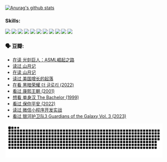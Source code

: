 
[![Anurag's github stats](https://github-readme-stats.vercel.app/api?username=w940853815)](https://github.com/anuraghazra/github-readme-stats)

### Skills:

<code><img height="32" src="https://cdn.jsdelivr.net/npm/simple-icons@v5/icons/python.svg"></code>
<code><img height="32" src="https://cdn.jsdelivr.net/npm/simple-icons@v5/icons/javascript.svg"></code>
<code><img height="32" src="https://cdn.jsdelivr.net/npm/simple-icons@v5/icons/django.svg"></code>
<code><img height="32" src="https://cdn.jsdelivr.net/npm/simple-icons@v5/icons/flask.svg"></code>
<code><img height="32" src="https://cdn.jsdelivr.net/npm/simple-icons@v5/icons/vuetify.svg"></code>
<code><img height="32" src="https://cdn.jsdelivr.net/npm/simple-icons@v5/icons/git.svg"></code>
<code><img height="32" src="https://cdn.jsdelivr.net/npm/simple-icons@v5/icons/docker.svg"></code>
<code><img height="32" src="https://cdn.jsdelivr.net/npm/simple-icons@v5/icons/postgresql.svg"></code>
<code><img height="32" src="https://cdn.jsdelivr.net/npm/simple-icons@v5/icons/elasticsearch.svg"></code>
<code><img height="32" src="https://cdn.jsdelivr.net/npm/simple-icons@v5/icons/macos.svg"></code>
<code><img height="32" src="https://cdn.jsdelivr.net/npm/simple-icons@v5/icons/linux.svg"></code>

### 🗣 豆瓣:

<!-- DOUBAN-ACTIVITIES:START -->
- [在读 光刻巨人：ASML崛起之路](https://www.douban.com/people/136069238/status/4266569048/?_i=86413727)
- [读过 山月记](https://www.douban.com/people/136069238/status/4266567455/?_i=86413727)
- [在读 山月记](https://www.douban.com/people/136069238/status/4256796460/?_i=86413727)
- [读过 美国增长的起落](https://www.douban.com/people/136069238/status/4256795052/?_i=86413727)
- [在看 黑暗荣耀 더 글로리‎ (2022)](https://www.douban.com/people/136069238/status/4256207386/?_i=86413727)
- [看过 康熙王朝‎ (2001)](https://www.douban.com/people/136069238/status/4254396418/?_i=86413727)
- [想看 单身汉 The Bachelor‎ (1999)](https://www.douban.com/people/136069238/status/4250318861/?_i=86413727)
- [看过 保你平安‎ (2022)](https://www.douban.com/people/136069238/status/4239139510/?_i=86413727)
- [读过 微信小程序开发实战](https://www.douban.com/people/136069238/status/4237321528/?_i=86413727)
- [看过 银河护卫队3 Guardians of the Galaxy Vol. 3‎ (2023)](https://www.douban.com/people/136069238/status/4236631849/?_i=86413727)
<!-- DOUBAN-ACTIVITIES:END -->


![Snake animation](https://raw.githubusercontent.com/w940853815/w940853815/output/github-contribution-grid-snake.svg)

<!--
**w940853815/w940853815** is a ✨ _special_ ✨ repository because its `README.md` (this file) appears on your GitHub profile.

Here are some ideas to get you started:

- 🔭 I’m currently working on ...
- 🌱 I’m currently learning ...
- 👯 I’m looking to collaborate on ...
- 🤔 I’m looking for help with ...
- 💬 Ask me about ...
- 📫 How to reach me: ...
- 😄 Pronouns: ...
- ⚡ Fun fact: ...
-->
